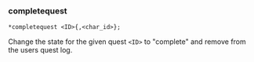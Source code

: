 ### completequest
```
*completequest <ID>{,<char_id>};
```

Change the state for the given quest `<ID>` to "complete" and remove from the users quest log.
